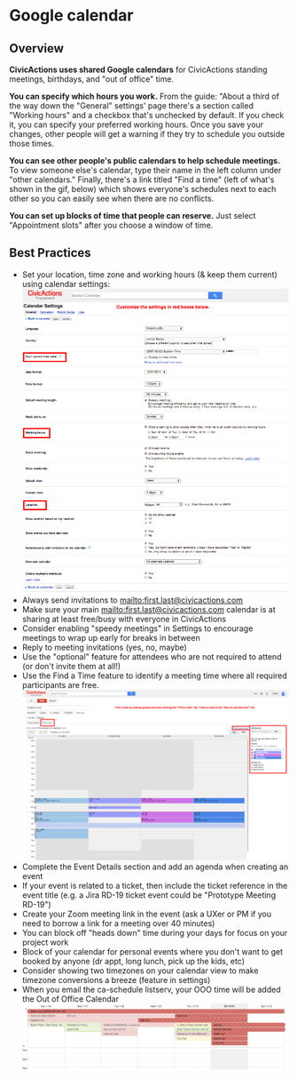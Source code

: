 # Google calendar

## Overview

**CivicActions uses shared Google calendars** for CivicActions standing meetings, birthdays, and "out of office" time.

**You can specify which hours you work.** From the guide: "About a third of the way down the "General" settings' page there's a section called "Working hours" and a checkbox that's unchecked by default. If you check it, you can specify your preferred working hours. Once you save your changes, other people will get a warning if they try to schedule you outside those times.

**You can see other people's public calendars to help schedule meetings.** To view someone else's calendar, type their name in the left column under "other calendars." Finally, there's a link titled "Find a time" (left of what's shown in the gif, below) which shows everyone's schedules next to each other so you can easily see when there are no conflicts.

**You can set up blocks of time that people can reserve.** Just select "Appointment slots" after you choose a window of time.

## Best Practices

- Set your location, time zone and working hours (& keep them current) using calendar settings: ![Calendar Settings](../../img/CivicActions_Calendar_Settings.png "Calendar settings")
- Always send invitations to <mailto:first.last@civicactions.com>
- Make sure your main <mailto:first.last@civicactions.com> calendar is at sharing at least free/busy with everyone in CivicActions
- Consider enabling "speedy meetings" in Settings to encourage meetings to wrap up early for breaks in between
- Reply to meeting invitations (yes, no, maybe)
- Use the "optional" feature for attendees who are not required to attend (or don't invite them at all!)
- Use the Find a Time feature to identify a meeting time where all required participants are free. !["Find a Time"](../../img/CivicActions_Calendar_FindTime.png "Find a time")
- Complete the Event Details section and add an agenda when creating an event
- If your event is related to a ticket, then include the ticket reference in the event title (e.g. a Jira RD-19 ticket event could be "Prototype Meeting RD-19")
- Create your Zoom meeting link in the event (ask a UXer or PM if you need to borrow a link for a meeting over 40 minutes)
- You can block off "heads down" time during your days for focus on your project work
- Block of your calendar for personal events where you don't want to get booked by anyone (dr appt, long lunch, pick up the kids, etc)
- Consider showing two timezones on your calendar view to make timezone conversions a breeze (feature in settings)
- When you email the ca-schedule listserv, your OOO time will be added the Out of Office Calendar !["CivicActions: Out of Office"](../../img/ooo-cal1.png "Out of Office Calendar")
